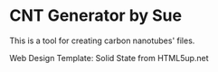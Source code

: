# CNT Generator by Sue

This is a tool for creating carbon nanotubes' files.


Web Design Template: Solid State from HTML5up.net
